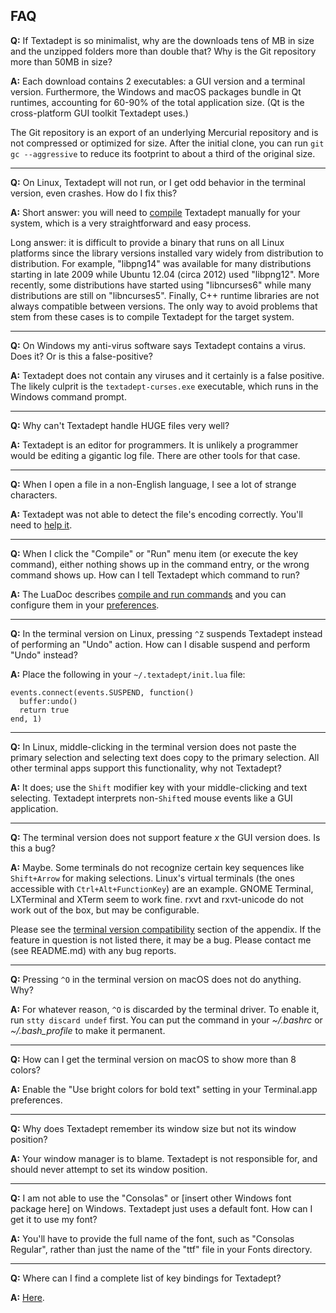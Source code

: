 ## FAQ

**Q:**
If Textadept is so minimalist, why are the downloads tens of MB in size and the unzipped
folders more than double that? Why is the Git repository more than 50MB in size?

**A:**
Each download contains 2 executables: a GUI version and a terminal version.  Furthermore, the
Windows and macOS packages bundle in Qt runtimes, accounting for 60-90% of the total application
size. (Qt is the cross-platform GUI toolkit Textadept uses.)

The Git repository is an export of an underlying Mercurial repository and is not compressed or
optimized for size. After the initial clone, you can run `git gc --aggressive` to reduce its
footprint to about a third of the original size.

- - -

**Q:**
On Linux, Textadept will not run, or I get odd behavior in the terminal version, even crashes. How
do I fix this?

**A:**
Short answer: you will need to [compile][] Textadept manually for your system, which is a very
straightforward and easy process.

Long answer: it is difficult to provide a binary that runs on all Linux platforms since
the library versions installed vary widely from distribution to distribution. For example,
"libpng14" was available for many distributions starting in late 2009 while Ubuntu 12.04 (circa
2012) used "libpng12". More recently, some distributions have started using "libncurses6"
while many distributions are still on "libncurses5". Finally, C++ runtime libraries are not
always compatible between versions. The only way to avoid problems that stem from these cases
is to compile Textadept for the target system.

[compile]: manual.html#compiling

- - -

**Q:**
On Windows my anti-virus software says Textadept contains a virus. Does it? Or is this a
false-positive?

**A:**
Textadept does not contain any viruses and it certainly is a false positive.  The likely culprit
is the `textadept-curses.exe` executable, which runs in the Windows command prompt.

- - -

**Q:**
Why can't Textadept handle HUGE files very well?

**A:**
Textadept is an editor for programmers. It is unlikely a programmer would be editing a gigantic
log file. There are other tools for that case.

- - -

**Q:**
When I open a file in a non-English language, I see a lot of strange characters.

**A:**
Textadept was not able to detect the file's encoding correctly. You'll need to [help it][].

[help it]: manual.html#encoding

- - -

**Q:**
When I click the "Compile" or "Run" menu item (or execute the key command), either nothing shows up
in the command entry, or the wrong command shows up. How can I tell Textadept which command to run?

**A:**
The LuaDoc describes [compile and run commands][] and you can configure them in your
[preferences][].

[compile and run commands]: api.html#_M.Compile.and.Run
[preferences]: manual.html#textadept

- - -

**Q:**
In the terminal version on Linux, pressing `^Z` suspends Textadept instead of performing an
"Undo" action. How can I disable suspend and perform "Undo" instead?

**A:**
Place the following in your `~/.textadept/init.lua` file:

    events.connect(events.SUSPEND, function()
      buffer:undo()
      return true
    end, 1)

- - -

**Q:**
In Linux, middle-clicking in the terminal version does not paste the primary selection and
selecting text does copy to the primary selection. All other terminal apps support this
functionality, why not Textadept?

**A:**
It does; use the `Shift` modifier key with your middle-clicking and text selecting. Textadept
interprets non-`Shift`ed mouse events like a GUI application.

- - -

**Q:**
The terminal version does not support feature _x_ the GUI version does. Is this a bug?

**A:**
Maybe. Some terminals do not recognize certain key sequences like `Shift+Arrow` for making
selections. Linux's virtual terminals (the ones accessible with `Ctrl+Alt+FunctionKey`) are an
example. GNOME Terminal, LXTerminal and XTerm seem to work fine. rxvt and rxvt-unicode do not
work out of the box, but may be configurable.

Please see the [terminal version compatibility][] section of the appendix. If the feature
in question is not listed there, it may be a bug. Please contact me (see README.md) with any
bug reports.

[terminal version compatibility]: manual.html#terminal-version-compatibility

- - -

**Q:**
Pressing `^O` in the terminal version on macOS does not do anything. Why?

**A:**
For whatever reason, `^O` is discarded by the terminal driver. To enable it, run `stty discard
undef` first. You can put the command in your *~/.bashrc* or *~/.bash_profile* to make it
permanent.

- - -

**Q:**
How can I get the terminal version on macOS to show more than 8 colors?

**A:**
Enable the "Use bright colors for bold text" setting in your Terminal.app preferences.

- - -

**Q:**
Why does Textadept remember its window size but not its window position?

**A:**
Your window manager is to blame. Textadept is not responsible for, and should never attempt to
set its window position.

- - -

**Q:**
I am not able to use the "Consolas" or [insert other Windows font package here] on
Windows. Textadept just uses a default font. How can I get it to use my font?

**A:**
You'll have to provide the full name of the font, such as "Consolas Regular", rather than just
the name of the "ttf" file in your Fonts directory.

- - -

**Q:**
Where can I find a complete list of key bindings for Textadept?

**A:**
[Here](api.html#textadept.keys).

